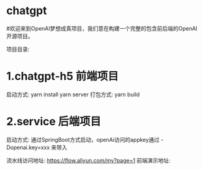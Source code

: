 # chatgpt

#欢迎来到OpenAI梦想成真项目，我们意在构建一个完整的包含前后端的OpenAI开源项目。


项目目录:

# 1.chatgpt-h5 前端项目
启动方式: 
  yarn install
  yarn server
打包方式:
  yarn build

# 2.service 后端项目
启动方式:
  通过SpringBoot方式启动，openAi访问的appkey通过 -Dopenai.key=xxx 来带入
  
 
流水线访问地址: https://flow.aliyun.com/my?page=1
前端演示地址: 
